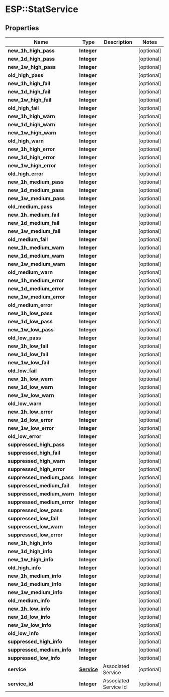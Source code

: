 # ESP::StatService

## Properties
Name | Type | Description | Notes
------------ | ------------- | ------------- | -------------
**new_1h_high_pass** | **Integer** |  | [optional] 
**new_1d_high_pass** | **Integer** |  | [optional] 
**new_1w_high_pass** | **Integer** |  | [optional] 
**old_high_pass** | **Integer** |  | [optional] 
**new_1h_high_fail** | **Integer** |  | [optional] 
**new_1d_high_fail** | **Integer** |  | [optional] 
**new_1w_high_fail** | **Integer** |  | [optional] 
**old_high_fail** | **Integer** |  | [optional] 
**new_1h_high_warn** | **Integer** |  | [optional] 
**new_1d_high_warn** | **Integer** |  | [optional] 
**new_1w_high_warn** | **Integer** |  | [optional] 
**old_high_warn** | **Integer** |  | [optional] 
**new_1h_high_error** | **Integer** |  | [optional] 
**new_1d_high_error** | **Integer** |  | [optional] 
**new_1w_high_error** | **Integer** |  | [optional] 
**old_high_error** | **Integer** |  | [optional] 
**new_1h_medium_pass** | **Integer** |  | [optional] 
**new_1d_medium_pass** | **Integer** |  | [optional] 
**new_1w_medium_pass** | **Integer** |  | [optional] 
**old_medium_pass** | **Integer** |  | [optional] 
**new_1h_medium_fail** | **Integer** |  | [optional] 
**new_1d_medium_fail** | **Integer** |  | [optional] 
**new_1w_medium_fail** | **Integer** |  | [optional] 
**old_medium_fail** | **Integer** |  | [optional] 
**new_1h_medium_warn** | **Integer** |  | [optional] 
**new_1d_medium_warn** | **Integer** |  | [optional] 
**new_1w_medium_warn** | **Integer** |  | [optional] 
**old_medium_warn** | **Integer** |  | [optional] 
**new_1h_medium_error** | **Integer** |  | [optional] 
**new_1d_medium_error** | **Integer** |  | [optional] 
**new_1w_medium_error** | **Integer** |  | [optional] 
**old_medium_error** | **Integer** |  | [optional] 
**new_1h_low_pass** | **Integer** |  | [optional] 
**new_1d_low_pass** | **Integer** |  | [optional] 
**new_1w_low_pass** | **Integer** |  | [optional] 
**old_low_pass** | **Integer** |  | [optional] 
**new_1h_low_fail** | **Integer** |  | [optional] 
**new_1d_low_fail** | **Integer** |  | [optional] 
**new_1w_low_fail** | **Integer** |  | [optional] 
**old_low_fail** | **Integer** |  | [optional] 
**new_1h_low_warn** | **Integer** |  | [optional] 
**new_1d_low_warn** | **Integer** |  | [optional] 
**new_1w_low_warn** | **Integer** |  | [optional] 
**old_low_warn** | **Integer** |  | [optional] 
**new_1h_low_error** | **Integer** |  | [optional] 
**new_1d_low_error** | **Integer** |  | [optional] 
**new_1w_low_error** | **Integer** |  | [optional] 
**old_low_error** | **Integer** |  | [optional] 
**suppressed_high_pass** | **Integer** |  | [optional] 
**suppressed_high_fail** | **Integer** |  | [optional] 
**suppressed_high_warn** | **Integer** |  | [optional] 
**suppressed_high_error** | **Integer** |  | [optional] 
**suppressed_medium_pass** | **Integer** |  | [optional] 
**suppressed_medium_fail** | **Integer** |  | [optional] 
**suppressed_medium_warn** | **Integer** |  | [optional] 
**suppressed_medium_error** | **Integer** |  | [optional] 
**suppressed_low_pass** | **Integer** |  | [optional] 
**suppressed_low_fail** | **Integer** |  | [optional] 
**suppressed_low_warn** | **Integer** |  | [optional] 
**suppressed_low_error** | **Integer** |  | [optional] 
**new_1h_high_info** | **Integer** |  | [optional] 
**new_1d_high_info** | **Integer** |  | [optional] 
**new_1w_high_info** | **Integer** |  | [optional] 
**old_high_info** | **Integer** |  | [optional] 
**new_1h_medium_info** | **Integer** |  | [optional] 
**new_1d_medium_info** | **Integer** |  | [optional] 
**new_1w_medium_info** | **Integer** |  | [optional] 
**old_medium_info** | **Integer** |  | [optional] 
**new_1h_low_info** | **Integer** |  | [optional] 
**new_1d_low_info** | **Integer** |  | [optional] 
**new_1w_low_info** | **Integer** |  | [optional] 
**old_low_info** | **Integer** |  | [optional] 
**suppressed_high_info** | **Integer** |  | [optional] 
**suppressed_medium_info** | **Integer** |  | [optional] 
**suppressed_low_info** | **Integer** |  | [optional] 
**service** | [**Service**](Service.md) | Associated Service | [optional] 
**service_id** | **Integer** | Associated Service Id | [optional] 


